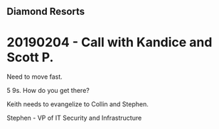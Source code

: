 ## Diamond Resorts

# 20190204 - Call with Kandice and Scott P.

Need to move fast.

5 9s. How do you get there?

Keith needs to evangelize to Collin and Stephen.

Stephen - VP of IT Security and Infrastructure
